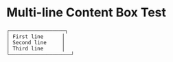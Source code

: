 # Multi-line Content Box Test

```
┌──────────────────┐
│ First line      │
│ Second line     │
│ Third line      │
└────────────────────┘
```
